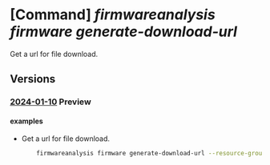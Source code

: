 # [Command] _firmwareanalysis firmware generate-download-url_

Get a url for file download.

## Versions

### [2024-01-10](/Resources/mgmt-plane/L3N1YnNjcmlwdGlvbnMve30vcmVzb3VyY2Vncm91cHMve30vcHJvdmlkZXJzL21pY3Jvc29mdC5pb3RmaXJtd2FyZWRlZmVuc2Uvd29ya3NwYWNlcy97fS9maXJtd2FyZXMve30vZ2VuZXJhdGVkb3dubG9hZHVybA==/2024-01-10.xml) **Preview**

<!-- mgmt-plane /subscriptions/{}/resourcegroups/{}/providers/microsoft.iotfirmwaredefense/workspaces/{}/firmwares/{}/generatedownloadurl 2024-01-10 -->

#### examples

- Get a url for file download.
    ```bash
        firmwareanalysis firmware generate-download-url --resource-group {resourceGroupName} --workspace-name {workspaceName} --firmware-id {firmwareId}
    ```
